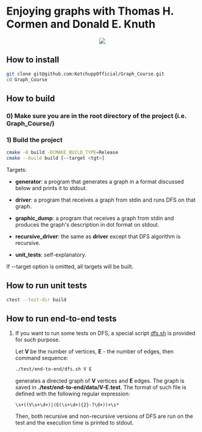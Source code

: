 # Enjoying graphs with Thomas H. Cormen and Donald E. Knuth

<p align="center">
  <img src="https://user-images.githubusercontent.com/71986226/154510384-f02decea-a93b-4cb4-9633-a6aa5c87d198.gif"/>
</p>

## How to install

```bash
git clone git@github.com:KetchuppOfficial/Graph_Course.git
cd Graph_Course
```

## How to build

### 0) Make sure you are in the root directory of the project (i.e. Graph_Course/)

### 1) Build the project

```bash
cmake -B build -DCMAKE_BUILD_TYPE=Release
cmake --build build [--target <tgt>]
```

Targets:

- **generator**: a program that generates a graph in a format discussed below and prints it to
stdout.

- **driver**: a program that receives a graph from stdin and runs DFS on that graph.

- **graphic_dump**: a program that receives a graph from stdin and produces the graph's description in dot format on stdout.

- **recursive_driver**: the same as **driver** except that DFS algorithm is recursive.

- **unit_tests**: self-explanatory.

If --target option is omitted, all targets will be built.

## How to run unit tests

```bash
ctest --test-dir build
```

## How to run end-to-end tests

1) If you want to run some tests on DFS, a special script [dfs.sh](/test/end-to-end/dfs.sh) is
   provided for such purpose.

   Let **V** be the number of vertices, **E** - the number of edges, then command sequence:

   ```bash
   ./test/end-to-end/dfs.sh V E
   ```

   generates a directed graph of **V** vertices and **E** edges. The graph is saved in
   **./test/end-to-end/data/V-E.test**. The format of such file is defined with the following regular
   expression:

   ```
   \s+((V\s+\d+)|(E(\s+\d+){2}-?\d+))+\s*
   ```

   Then, both recursive and non-recursive versions of DFS are run on the test and the execution time
   is printed to stdout.
